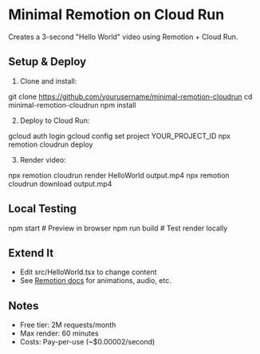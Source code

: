 # Minimal Remotion on Cloud Run

Creates a 3-second "Hello World" video using Remotion + Cloud Run.

## Setup & Deploy

1. Clone and install:

git clone <https://github.com/yourusername/minimal-remotion-cloudrun>
cd minimal-remotion-cloudrun
npm install

2. Deploy to Cloud Run:

gcloud auth login
gcloud config set project YOUR_PROJECT_ID
npx remotion cloudrun deploy

3. Render video:

npx remotion cloudrun render HelloWorld output.mp4
npx remotion cloudrun download output.mp4

## Local Testing

npm start     # Preview in browser
npm run build # Test render locally

## Extend It

- Edit src/HelloWorld.tsx to change content
- See [Remotion docs](https://www.remotion.dev/docs) for animations, audio, etc.

## Notes

- Free tier: 2M requests/month
- Max render: 60 minutes
- Costs: Pay-per-use (~$0.00002/second)

